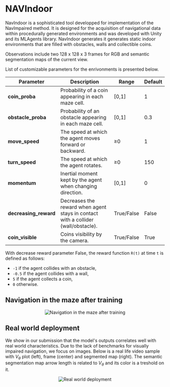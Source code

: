 # NAVIndoor

NavIndoor is a sophisticated tool developped for implementation of the NavImpaired method. It is designed for the acquisition of navigational data within procedurally generated environments and was developed with Unity and its MLAgents library. NavIndoor generates it generates static indoor environments that are filled with obstacles, walls and collectible coins. 

Observations include two 128 x 128 x 3 frames for RGB and semantic segmentation maps of the current view.


List of customizable parameters for the enrivonments is presented below.



| Parameter            | Description                                                              | Range            | Default |
|----------------------|--------------------------------------------------------------------------|------------------|---------|
| **coin_proba**       | Probability of a coin appearing in each maze cell.                       | [0,1]          | 1       |
| **obstacle_proba**   | Probability of an obstacle appearing in each maze cell.                  | [0,1]           | 0.3     |
| **move_speed**       | The speed at which the agent moves forward or backward.                  | ≥0 | 1       |
| **turn_speed**       | The speed at which the agent rotates.                                    | ≥0               | 150     |
| **momentum**         | Inertial moment kept by the agent when changing direction.               | [0,1]           | 0       |
| **decreasing_reward**| Decreases the reward when agent stays in contact with a collider (wall/obstacle). | True/False       | False   |
| **coin_visible**     | Coins visibility by the camera.                                         | True/False       | True    |


With decrease reward parameter False, the reward function `R(t)` at time `t` is defined as follows:
- `-1` if the agent collides with an obstacle,
- `-0.5` if the agent collides with a wall,
- `5` if the agent collects a coin,
- `0` otherwise.


## Navigation in the maze after training

<div align="center">
  <img src="https://github.com/PaperID1776/NAVIndoor/blob/main/explore.gif" alt="Navigation in the maze after training">
</div>

## Real world deployment

We show in our submission that the model's outputs correlates well with real world characteristics. Due to the lack of benchmarks for visually impaired navigation, we focus on images. Below is a real life video sample with $V_{\theta}$ plot (left), frame (center) and segmented map (right). The semantic segmentation map arrow length is related to $V_{\theta}$ and its color is a treshold on it.

<div align="center">
  <img src="https://github.com/PaperID1776/NAVIndoor/blob/main/output.gif" alt="Real world deployment">
</div>
